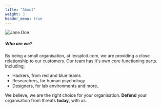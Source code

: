 ```yaml
---
title: "About"
weight: 3
header_menu: true
---
```


![Jane Doe](images/about.png)

##### Who are we?

By being a small organisation, at lessploit.com, we are providing a close relationship to our customers.
Our team has it's own core functioning parts. Including;
- Hackers, from red and blue teams
- Researchers, for human psychology
- Designers, for lab environments and more..

We believe, we are the right choice for your organisation. 
**Defend** your organisation from threats **today**, with us.
